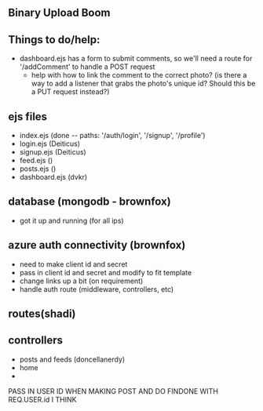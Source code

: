 ## Binary Upload Boom

## Things to do/help:
- dashboard.ejs has a form to submit comments, so we'll need a route for '/addComment' to handle a POST request
  - help with how to link the comment to the correct photo? (is there a way to add a listener that grabs the photo's unique id? Should this be a PUT request instead?)

## ejs files
- index.ejs (done -- paths: '/auth/login', '/signup', '/profile')
- login.ejs (Deiticus)
- signup.ejs (Deiticus)
- feed.ejs ()
- posts.ejs ()
- dashboard.ejs (dvkr)

## database (mongodb - brownfox)
- got it up and running (for all ips)

## azure auth connectivity (brownfox)
- need to make client id and secret
- pass in client id and secret and modify to fit template
- change links up a bit (on requirement)
- handle auth route (middleware, controllers, etc)

## routes(shadi)


## controllers
- posts and feeds (doncellanerdy)
- home
- 

PASS IN USER ID WHEN MAKING POST AND DO FINDONE WITH REQ.USER.id I THINK